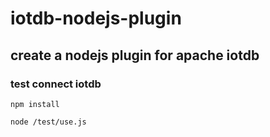 # iotdb-nodejs-plugin

## create a nodejs plugin for apache iotdb

### test connect iotdb
```shell
npm install

node /test/use.js
```
